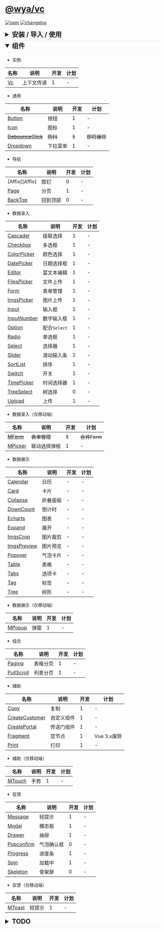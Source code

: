 # [\@wya/vc](https://wya-team.github.io/wya-vc/dist/index.html)

[![npm][npm-image]][npm-url] [![changelog][changelog-image]][changelog-url]

<details>
<summary style="font-size: 1.5em; font-weight: bold; border-bottom: 1px solid #eaecef; padding-bottom: .3em;">安装 / 导入 / 使用</summary>

- 安装

```vim
npm install @wya/vc --save
```

- 按需加载，需要安装 [`babel-plugin-import`](https://github.com/ant-design/babel-plugin-import/issues) 配置`.babelrc`

```vim
{
	"plugins": [
		[
			"import",
			[
				{
					"libraryName": "@wya/vc",
					"libraryDirectory": "lib"
				}
			]
		]
	]
}
```

- template下可以使用[`vc-loader`](https://github.com/wya-team/vc-loader)

- 注册

```js
import { Vc } from '@wya/vc';

Vue.use(Vc, {
	// config
});
```


```js
// 调用, 如下：
import { Copy } from 'wya-vc';
```

</details>


<details open>
<summary style="font-size: 1.5em; font-weight: bold; border-bottom: 1px solid #eaecef; padding-bottom: .3em;">组件</summary>

- 实例

名称 | 说明 | 开发 | 计划
---|---|---|---
[Vc][Vc] | 上下文传递  | 1 | -

- 通用

名称 | 说明 | 开发 | 计划
---|---|---|---
[Button][Button] | 按钮 | 1 | -
[Icon][Icon] | 图标 | 1 | -
~~[DebounceClick][DebounceClick]~~ | ~~防抖~~ | ~~1~~ | ~~即将废除~~
[Dropdown][Dropdown] | 下拉菜单 | 1 | -

- 导航

名称 | 说明 | 开发 | 计划
---|---|---|---
[Affix][Affix] | 图钉 | 0 | -
[Page][Page] | 分页 | 1 | -
[BackTop][BackTop] | 回到顶部 | 0 | -

- 数据录入

名称 | 说明 | 开发 | 计划
---|---|---|---
[Cascader][Cascader] | 级联选择 | 1 | -
[Checkbox][Checkbox] | 多选框 | 1 | -
[ColorPicker][ColorPicker] | 颜色选择 | 1 | -
[DatePicker][DatePicker] | 日期选择框 | 1 | -
[Editor][Editor] | 富文本编辑 | 1 | -
[FilesPicker][FilesPicker] | 文件上传 | 1 | -
[Form][Form] | 表单管理 | 1 | -
[ImgsPicker][ImgsPicker] | 图片上传 | 1 | -
[Input][Input] | 输入框 | 1 | -
[InputNumber][InputNumber] | 数字输入框 | 1 | -
[Option][Option] | 配合`Select` | 1 | -
[Radio][Radio] | 单选框 | 1 | -
[Select][Select] | 选择器 | 1 | -
[Slider][Slider] | 滑动输入条 | 1 | -
[SortList][SortList] | 排序 | 1 | -
[Switch][Switch] | 开关 | 1 | -
[TimePicker][TimePicker] | 时间选择器 | 1 | -
[TreeSelect][TreeSelect] | 树选择 | 0 | -
[Upload][Upload] | 上传 | 1 | -

- 数据录入（仅移动端）

名称 | 说明 | 开发 | 计划
---|---|---|---
~~[MForm][MForm]~~ | ~~表单管理~~ | ~~1~~ | ~~合并Form~~
[MPicker][MPicker] | 联动选择弹框 | 1 | -

- 数据展示

名称 | 说明 | 开发 | 计划
---|---|---|---
[Calendar][Calendar] | 日历 | - | -
[Card][Card] | 卡片 | - | -
[Collapse][Collapse] | 折叠面板 | - | -
[DownCount][DownCount] | 倒计时 | - | -
[Echarts][Echarts] | 图表 | - | -
[Expand][Expand] | 展开 | - | -
[ImgsCrop][ImgsCrop] | 图片裁剪 | - | -
[ImgsPreview][ImgsPreview] | 图片预览 | - | -
[Popover][Popover] | 气泡卡片 | - | -
[Table][Table] | 表格 | - | -
[Tabs][Tabs] | 选项卡 | - | -
[Tag][Tag] | 标签 | - | -
[Tree][Tree] | 树形 | - | -

- 数据展示（仅移动端）

名称 | 说明 | 开发 | 计划
---|---|---|---
[MPopup][MPopup] | 弹窗 | 1 | -

- 组合

名称 | 说明 | 开发 | 计划
---|---|---|---
[Paging][Paging] | 表格分页 | 1 | -
[PullScroll][PullScroll] | 列表分页 | 1 | -


- 辅助

名称 | 说明 | 开发 | 计划
---|---|---|---
[Copy][Copy] | 复制 | 1 | -
[CreateCustomer][CreateCustomer] | 自定义组件 | 1 | -
[CreatePortal][CreatePortal] | 传送门组件 | 1 | -
[Fragment][Fragment] | 空节点 | 1 | Vue 3.x废除
[Print][Print] | 打印 | 1 | -

- 辅助（仅移动端）

名称 | 说明 | 开发 | 计划
---|---|---|---
[MTouch][MTouch] | 手势 | 1 | -

- 反馈

名称 | 说明 | 开发 | 计划
---|---|---|---
[Message][Message] | 轻提示 | 1 | -
[Modal][Modal] | 模态框 | 1 | -
[Drawer][Drawer] | 抽屉 | 1 | -
[Popconfirm][Popconfirm] | 气泡确认框 | 0 | -
[Progress][Progress] | 进度条 | 1 | -
[Spin][Spin] | 加载中 | 1 | -
[Skeleton][Skeleton] | 骨架屏 | 0 | -

- 反馈（仅移动端）

名称 | 说明 | 开发 | 计划
---|---|---|---
[MToast][MToast] | 轻提示 | 1 | -


<details>
<summary style="font-size: 1.5em; font-weight: bold; border-bottom: 1px solid #eaecef; padding-bottom: .3em;">TODO</summary>

- 提前编译

</details>

<!--  以下内容无视  -->
[changelog-image]: https://img.shields.io/badge/changelog-md-blue.svg
[changelog-url]: CHANGELOG.md

[npm-image]: https://img.shields.io/npm/v/@wya/vc.svg
[npm-url]: https://www.npmjs.com/package/@wya/vc

[Vc]: https://github.com/wya-team/wya-vc/tree/master/src/vc/
[Button]: https://github.com/wya-team/wya-vc/tree/master/src/button/
[Calendar]: https://github.com/wya-team/wya-vc/tree/master/src/calendar/
[Card]: https://github.com/wya-team/wya-vc/tree/master/src/card/
[Cascader]: https://github.com/wya-team/wya-vc/tree/master/src/cascader/
[Checkbox]: https://github.com/wya-team/wya-vc/tree/master/src/checkbox/
[Collapse]: https://github.com/wya-team/wya-vc/tree/master/src/collapse/
[ColorPicker]: https://github.com/wya-team/wya-vc/tree/master/src/color-picker/
[Copy]: https://github.com/wya-team/wya-vc/tree/master/src/copy/
[CreateCustomer]: https://github.com/wya-team/wya-vc/tree/master/src/create-customer/
[CreatePortal]: https://github.com/wya-team/wya-vc/tree/master/src/create-portal/
[DatePicker]: https://github.com/wya-team/wya-vc/tree/master/src/date-picker/
[DebounceClick]: https://github.com/wya-team/wya-vc/tree/master/src/debounce-click/
[DownCount]: https://github.com/wya-team/wya-vc/tree/master/src/down-count/
[Drawer]: https://github.com/wya-team/wya-vc/tree/master/src/drawer/
[Dropdown]: https://github.com/wya-team/wya-vc/tree/master/src/dropdown/
[Echarts]: https://github.com/wya-team/wya-vc/tree/master/src/echarts/
[Editor]: https://github.com/wya-team/wya-vc/tree/master/src/editor/
[Expand]: https://github.com/wya-team/wya-vc/tree/master/src/expand/
[FilesPicker]: https://github.com/wya-team/wya-vc/tree/master/src/files-picker/
[Form]: https://github.com/wya-team/wya-vc/tree/master/src/form/
[Fragment]: https://github.com/wya-team/wya-vc/tree/master/src/fragment/
[Icon]: https://github.com/wya-team/wya-vc/tree/master/src/icon/
[ImgsCrop]: https://github.com/wya-team/wya-vc/tree/master/src/imgs-crop/
[ImgsPicker]: https://github.com/wya-team/wya-vc/tree/master/src/imgs-picker/
[ImgsPreview]: https://github.com/wya-team/wya-vc/tree/master/src/imgs-preview/
[Input]: https://github.com/wya-team/wya-vc/tree/master/src/input/
[InputNumber]: https://github.com/wya-team/wya-vc/tree/master/src/input-number/
[MDatePicker]: https://github.com/wya-team/wya-vc/tree/master/src/m-date-picker/
[MForm]: https://github.com/wya-team/wya-vc/tree/master/src/m-form/
[MPicker]: https://github.com/wya-team/wya-vc/tree/master/src/m-picker/
[MPopup]: https://github.com/wya-team/wya-vc/tree/master/src/m-popup/
[MToast]: https://github.com/wya-team/wya-vc/tree/master/src/m-toast/
[MTouch]: https://github.com/wya-team/wya-vc/tree/master/src/m-touch/
[Message]: https://github.com/wya-team/wya-vc/tree/master/src/message/
[Modal]: https://github.com/wya-team/wya-vc/tree/master/src/modal/
[Option]: https://github.com/wya-team/wya-vc/tree/master/src/option/
[Page]: https://github.com/wya-team/wya-vc/tree/master/src/page/
[Paging]: https://github.com/wya-team/wya-vc/tree/master/src/paging/
[Popover]: https://github.com/wya-team/wya-vc/tree/master/src/popover/
[Print]: https://github.com/wya-team/wya-vc/tree/master/src/print/
[Progress]: https://github.com/wya-team/wya-vc/tree/master/src/progress/
[PullScroll]: https://github.com/wya-team/wya-vc/tree/master/src/pull-scroll/
[Radio]: https://github.com/wya-team/wya-vc/tree/master/src/radio/
[Select]: https://github.com/wya-team/wya-vc/tree/master/src/select/
[Slider]: https://github.com/wya-team/wya-vc/tree/master/src/slider/
[SortList]: https://github.com/wya-team/wya-vc/tree/master/src/sort-list/
[Spin]: https://github.com/wya-team/wya-vc/tree/master/src/spin/
[Switch]: https://github.com/wya-team/wya-vc/tree/master/src/switch/
[Table]: https://github.com/wya-team/wya-vc/tree/master/src/table/
[Tabs]: https://github.com/wya-team/wya-vc/tree/master/src/tabs/
[Tag]: https://github.com/wya-team/wya-vc/tree/master/src/tag/
[TimePicker]: https://github.com/wya-team/wya-vc/tree/master/src/time-picker/
[Tree]: https://github.com/wya-team/wya-vc/tree/master/src/tree/
[Upload]: https://github.com/wya-team/wya-vc/tree/master/src/upload/



[BackTop]: https://github.com/wya-team/wya-vc/tree/master/src/
[TreeSelect]: https://github.com/wya-team/wya-vc/tree/master/src/
[Popconfirm]: https://github.com/wya-team/wya-vc/tree/master/src/
[Skeleton]: https://github.com/wya-team/wya-vc/tree/master/src/
